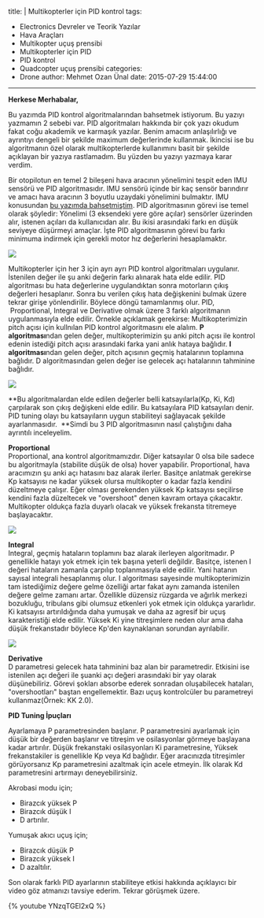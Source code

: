 title: |
  Multikopterler için PID kontrol
tags:
  - Electronics Devreler ve Teorik Yazılar
  - Hava Araçları
  - Multikopter uçuş prensibi
  - Multikopterler için PID
  - PID kontrol
  - Quadcopter uçuş prensibi
categories:
  - Drone
author: Mehmet Ozan Ünal
date: 2015-07-29 15:44:00
---
**Herkese Merhabalar,**  

Bu yazımda PID kontrol algoritmalarından bahsetmek istiyorum. Bu yazıyı yazmamın 2 sebebi var. PID algoritmaları hakkında bir çok yazı okudum fakat coğu akademik ve karmaşık yazılar. Benim amacım anlaşılırlığı ve ayrıntıyı dengeli bir şekilde maximum değerlerinde kullanmak. İkincisi ise bu algoritmanın özel olarak multikopterlerde kullanımını basit bir şekilde açıklayan bir yazıya rastlamadım. Bu yüzden bu yazıyı yazmaya karar verdim.  

Bir otopilotun en temel 2 bileşeni hava aracının yönelimini tespit eden IMU sensörü ve PID algoritmasıdır. IMU sensörü içinde bir kaç sensör barındırır ve amacı hava aracının 3 boyutlu uzaydaki yönelimini bulmaktır. IMU konusundan [bu yazımda bahsetmiştim](https://mozanunal.com/2014/11/imu-aclarnn-3-boyutlu-olarak/). PID algoritmasının görevi ise temel olarak şöyledir: Yönelimi (3 eksendeki yere göre açılar) sensörler üzerinden alır, istenen açıları da kullanıcıdan alır. Bu ikisi arasındaki farkı en düşük seviyeye düşürmeyi amaçlar. İşte PID algoritmasının görevi bu farkı minimuma indirmek için gerekli motor hız değerlerini hesaplamaktır.  

![](https://2.bp.blogspot.com/-LzboAq8GOtw/VgsVNq8Ad7I/AAAAAAAAN7g/6TktCiuDiJ0/s400/PID-feedback-loop-v1.png)


Multikopterler için her 3 için ayrı ayrı PID kontrol algoritmaları uygulanır. İstenilen değer ile şu anki değerin farkı alınarak hata elde edilir. PID algoritması bu hata değerlerine uygulandıktan sonra motorların çıkış değerleri hesaplanır. Sonra bu verilen çıkış hata değişkenini bulmak üzere tekrar girişe yönlendirilir. Böylece döngü tamamlanmış olur. PID,  Proportional, Integral ve Derivative olmak üzere 3 farklı algoritmanın uygulanmasıyla elde edilir. Örnekle açıklamak gerekirse: Multikopterimizin pitch açısı için kullnılan PID kontrol algoritmasını ele alalım. **P algoritması**ndan gelen değer, multikopterimizin şu anki pitch açısı ile kontrol edenin istediği pitch açısı arasındaki farka yani anlık hataya bağlıdır. **I algoritması**ndan gelen değer, pitch açısının geçmiş hatalarının toplamına bağlıdır. D algoritmasından gelen değer ise gelecek açı hatalarının tahminine bağlıdır.  

![](https://www.pcbheaven.com/wikipages/images/pidtheory_1313344224.png)

**Bu algoritmalardan elde edilen değerler belli katsayılarla(Kp, Ki, Kd) çarpılarak son çıkış değişkeni elde edilir. Bu katsayılara PID katsayıları denir. PID tuning olayı bu katsayıların uygun stabiliteyi sağlayacak şekilde ayarlanmasıdır.  **Simdi bu 3 PID algoritmasının nasıl çalıştığını daha ayrıntılı inceleyelim.  

**Proportional**  
Proportional, ana kontrol algoritmamızdır. Diğer katsayılar 0 olsa bile sadece bu algoritmayla (stabilite düşük de olsa) hover yapabilir. Proportional, hava aracımızın şu anki açı hatasını baz alarak ilerler. Basitçe anlatmak gerekirse Kp katsayısı ne kadar yüksek olursa multikopter o kadar fazla kendini düzeltmeye çalışır. Eğer olması gerekenden yüksek Kp katsayısı seçilirse kendini fazla düzeltecek ve "overshoot" denen kavram ortaya çıkacaktır. Multikopter oldukça fazla duyarlı olacak ve yüksek frekansta titremeye başlayacaktır.  

![](https://www.pcbheaven.com/wikipages/images/pidtheory_1313333018.jpg)

**Integral**  
Integral, geçmiş hataların toplamını baz alarak ilerleyen algoritmadır. P genellikle hatayı yok etmek için tek başına yeterli değildir. Basitçe, istenen I değeri hataların zamanla çarpılıp toplanmasıyla elde edilir. Yani hatanın sayısal integrali hesaplanmış olur. I algoritması sayesinde multikopterimizin tam istediğimiz değere gelme özelliği artar fakat aynı zamanda istenilen değere gelme zamanı artar. Özellikle düzensiz rüzgarda ve ağırlık merkezi bozukluğu, tribulans gibi olumsuz etkenleri yok etmek için oldukça yararlıdır. Ki katsayısı artırıldığında daha yumuşak ve daha az agresif bir uçuş karakteristiği elde edilir. Yüksek Ki yine titreşimlere neden olur ama daha düşük frekanstadır böylece Kp'den kaynaklanan sorundan ayrılabilir.  

![](https://www.pcbheaven.com/wikipages/images/pidtheory_1313341391.jpg)

**Derivative**  
D parametresi gelecek hata tahminini baz alan bir parametredir. Etkisini ise istenilen açı değeri ile şuanki açı değeri arasındaki bir yay olarak düşünebiliriz. Görevi şokları absorbe ederek sonradan oluşabilecek hataları, "overshootları" baştan engellemektir. Bazı uçuş kontrolcüler bu parametreyi kullanmaz(Örnek: KK 2.0).  

**PID Tuning İpuçları**  

Ayarlamaya P parametresinden başlanır. P parametresini ayarlamak için düşük bir değerden başlanır ve titreşim ve osilasyonlar görmeye başlayana kadar artırılır. Düşük frekanstaki osilasyonları Ki parametresine, Yüksek frekanstakiler is genellikle Kp veya Kd bağlıdır. Eğer aracınızda titreşimler görüyorsanız Kp parametresini azaltmak için acele etmeyin. İlk olarak Kd parametresini artırmayı deneyebilirsiniz.  

Akrobasi modu için;  

*   Birazcık yüksek P
*   Birazcık düşük I
*   D artırılır.

Yumuşak akıcı uçuş için;  

*   Birazcık düşük P
*   Birazcık yüksek I
*   D azaltılır.

Son olarak farklı PID ayarlarının stabiliteye etkisi hakkında açıklayıcı bir video göz atmanızı tavsiye ederim. Tekrar görüşmek üzere.  

{% youtube  YNzqTGEl2xQ %}